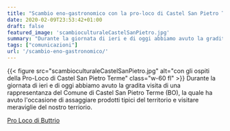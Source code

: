 ```yaml
---
title: "Scambio eno-gastronomico con la pro-loco di Castel San Pietro Terme (BO)"
date: 2020-02-09T23:53:42+01:00
draft: false
featured_image: 'scambioculturaleCastelSanPietro.jpg'
summary: "Durante la giornata di ieri e di oggi abbiamo avuto la gradita visita di ..."
tags: ["comunicazioni"]
url: '/scambio-eno-gastronomico/'
---
```


{{< figure src="scambioculturaleCastelSanPietro.jpg" alt="con gli ospiti della Pro-Loco di Castel San Pietro Terme" class="w-60 fl" >}}
Durante la giornata di ieri e di oggi abbiamo avuto la gradita visita di una rappresentanza del Comune di Castel San Pietro Terme (BO), la quale ha avuto l'occasione di assaggiare prodotti tipici del territorio e visitare meraviglie del nostro terriorio.

[Pro Loco di Buttrio](https://www.facebook.com/buttrio/posts/3254359437914643)
